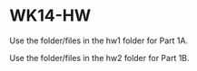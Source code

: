 # WK14-HW
Use the folder/files in the hw1 folder for Part 1A.

Use the folder/files in the hw2 folder for Part 1B.
